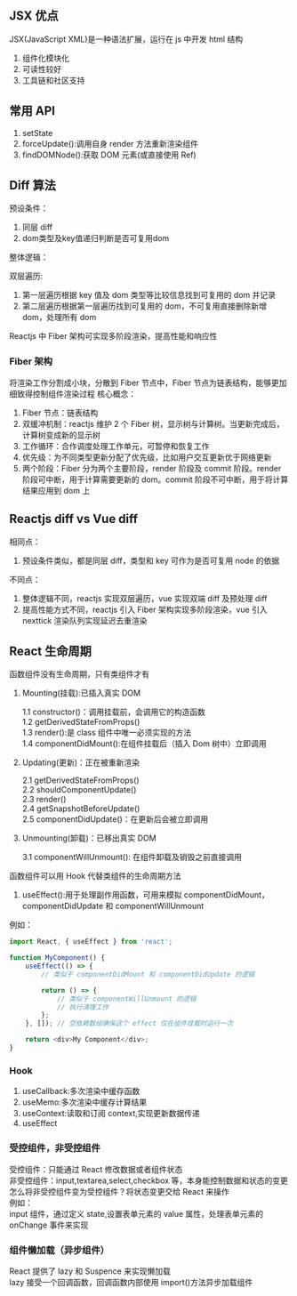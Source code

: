 ## JSX 优点

JSX(JavaScript XML)是一种语法扩展，运行在 js 中开发 html 结构

1. 组件化模块化
2. 可读性较好
3. 工具链和社区支持

## 常用 API

1. setState
2. forceUpdate():调用自身 render 方法重新渲染组件
3. findDOMNode():获取 DOM 元素(或直接使用 Ref)

## Diff 算法

预设条件：

1. 同层 diff
2. dom类型及key值递归判断是否可复用dom


整体逻辑：

双层遍历:

1. 第一层遍历根据 key 值及 dom 类型等比较信息找到可复用的 dom 并记录
2. 第二层遍历根据第一层遍历找到可复用的 dom，不可复用直接删除新增 dom，处理所有 dom

Reactjs 中 Fiber 架构可实现多阶段渲染，提高性能和响应性

### Fiber 架构

将渲染工作分割成小块，分散到 Fiber 节点中，Fiber 节点为链表结构，能够更加细致得控制组件渲染过程
核心概念：

1. Fiber 节点：链表结构
2. 双缓冲机制：reactjs 维护 2 个 Fiber 树，显示树与计算树。当更新完成后，计算树变成新的显示树
3. 工作循环：合作调度处理工作单元，可暂停和恢复工作
4. 优先级：为不同类型更新分配了优先级，比如用户交互更新优于网络更新
5. 两个阶段：Fiber 分为两个主要阶段，render 阶段及 commit 阶段。render 阶段可中断，用于计算需要更新的 dom。commit 阶段不可中断，用于将计算结果应用到 dom 上  


## Reactjs diff vs Vue diff

相同点：

1. 预设条件类似，都是同层 diff，类型和 key 可作为是否可复用 node 的依据

不同点：

1. 整体逻辑不同，reactjs 实现双层遍历，vue 实现双端 diff 及预处理 diff
2. 提高性能方式不同，reactjs 引入 Fiber 架构实现多阶段渲染，vue 引入 nexttick 渲染队列实现延迟去重渲染

## React 生命周期

函数组件没有生命周期，只有类组件才有

1. Mounting(挂载):已插入真实 DOM

    1.1 constructor()：调用挂载前，会调用它的构造函数  
    1.2 getDerivedStateFromProps()  
    1.3 render():是 class 组件中唯一必须实现的方法  
    1.4 componentDidMount():在组件挂载后（插入 Dom 树中）立即调用

2. Updating(更新)：正在被重新渲染

    2.1 getDerivedStateFromProps()  
    2.2 shouldComponentUpdate()  
    2.3 render()  
    2.4 getSnapshotBeforeUpdate()  
    2.5 componentDidUpdate()：在更新后会被立即调用

3. Unmounting(卸载)：已移出真实 DOM

    3.1 componentWillUnmount(): 在组件卸载及销毁之前直接调用

函数组件可以用 Hook 代替类组件的生命周期方法

1. useEffect():用于处理副作用函数，可用来模拟 componentDidMount，componentDidUpdate 和 componentWillUnmount

例如：

```js
import React, { useEffect } from 'react';

function MyComponent() {
    useEffect(() => {
        // 类似于 componentDidMount 和 componentDidUpdate 的逻辑

        return () => {
            // 类似于 componentWillUnmount 的逻辑
            // 执行清理工作
        };
    }, []); // 空依赖数组确保这个 effect 仅在组件挂载时运行一次

    return <div>My Component</div>;
}
```

### Hook

1. useCallback:多次渲染中缓存函数     
2. useMemo:多次渲染中缓存计算结果     
3. useContext:读取和订阅 context,实现更新数据传递
4. useEffect

### 受控组件，非受控组件

受控组件：只能通过 React 修改数据或者组件状态  
非受控组件：input,textarea,select,checkbox 等，本身能控制数据和状态的变更  
怎么将非受控组件变为受控组件？将状态变更交给 React 来操作  
例如：  
input 组件，通过定义 state,设置表单元素的 value 属性，处理表单元素的 onChange 事件来实现

### 组件懒加载（异步组件）

React 提供了 lazy 和 Suspence 来实现懒加载  
lazy 接受一个回调函数，回调函数内部使用 import()方法异步加载组件
